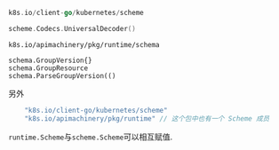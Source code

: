 ```go
k8s.io/client-go/kubernetes/scheme

scheme.Codecs.UniversalDecoder()
```

```
k8s.io/apimachinery/pkg/runtime/schema

schema.GroupVersion{}
schema.GroupResource
schema.ParseGroupVersion(()
```

另外

```go
	"k8s.io/client-go/kubernetes/scheme"
	"k8s.io/apimachinery/pkg/runtime" // 这个包中也有一个 Scheme 成员
```

`runtime.Scheme`与`scheme.Scheme`可以相互赋值.

